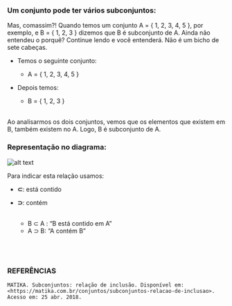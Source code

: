 ### Um conjunto pode ter vários subconjuntos:

Mas, comassim?! Quando temos um conjunto A = { 1, 2, 3, 4, 5 }, por exemplo, e B = { 1, 2, 3 } dizemos que B é subconjunto de A. Ainda não entendeu o porquê? Continue lendo e você entenderá. Não é um bicho de sete cabeças.

* Temos o seguinte conjunto:
	*  A = { 1, 2, 3, 4, 5 }

* Depois temos:
	* B = { 1, 2, 3 } <br><br>

Ao analisarmos os dois conjuntos, vemos que os elementos que existem em B, também existem no A. Logo, B é subconjunto de A.

### Representação no diagrama:

![alt text](https://raw.githubusercontent.com/ranielcsar/Matematica/master/imagens/subconjunto.png "Subconjunto")

Para indicar esta relação usamos:

* **⊂**: está contido
* **⊃**: contém <br><br>

	* B ⊂ A : “B está contido em A”
	* A ⊃ B: “A contém B”
<br><br>
<br><br>


### REFERÊNCIAS

	MATIKA. Subconjuntos: relação de inclusão. Disponível em: <https://matika.com.br/conjuntos/subconjuntos-relacao-de-inclusao>. Acesso em: 25 abr. 2018.
